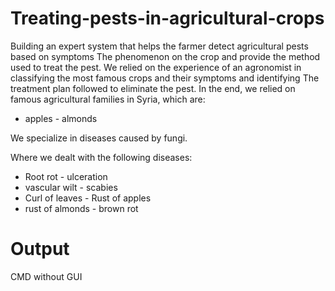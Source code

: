 # Treating-pests-in-agricultural-crops
Building an expert system that helps the farmer detect agricultural pests based on symptoms
The phenomenon on the crop and provide the method used to treat the pest.
We relied on the experience of an agronomist in classifying the most famous crops and their symptoms and identifying
The treatment plan followed to eliminate the pest.
In the end, we relied on famous agricultural families in Syria, which are:
- apples - almonds

We specialize in diseases caused by fungi.

Where we dealt with the following diseases:
- Root rot - ulceration
- vascular wilt - scabies
- Curl of leaves - Rust of apples
- rust of almonds - brown rot

# Output
CMD without GUI

